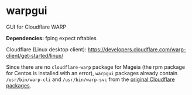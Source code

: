 # warpgui
GUI for Cloudflare WARP

**Dependencies:** fping expect nftables

Cloudflare (Linux desktop client): https://developers.cloudflare.com/warp-client/get-started/linux/

Since there are no `cloudflare-warp` package for Mageia (the rpm package for Centos is installed with an error), `warpgui` packages already contain `/usr/bin/warp-cli` and `/usr/bin/warp-svc` from the [original Cloudflare packages](https://pkg.cloudflareclient.com/packages/cloudflare-warp).
